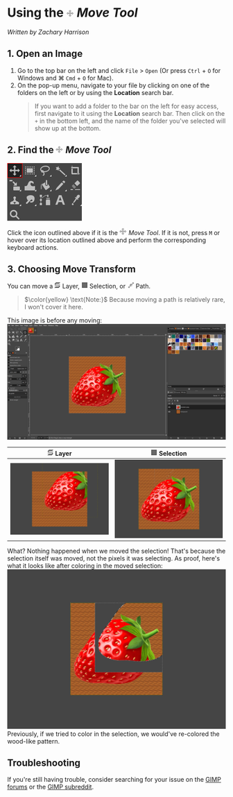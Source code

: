 # Using the ![MoveTool.PNG](../images/MoveTool.PNG) *Move Tool*
*Written by Zachary Harrison*

## 1. Open an Image

1. Go to the top bar on the left and click `File` > `Open` (Or press `Ctrl` + `O` for Windows and ⌘ `Cmd` + `O` for Mac). 
2. On the pop-up menu, navigate to your file by clicking on one of the folders on the left or by using the **Location** search bar.
    > If you want to add a folder to the bar on the left for easy access, first navigate to it using the **Location** search bar. Then click on the `+` in the bottom left, and the name of the folder you've selected will show up at the bottom.


## 2. Find the ![MoveTool.PNG](../images/MoveTool.PNG) *Move Tool*

![FindingMoveTool.png](../images/FindingMoveTool.png)

Click the icon outlined above if it is the ![MoveTool.PNG](../images/MoveTool.PNG) *Move Tool*. If it is not, press `M` or hover over its location outlined above and perform the corresponding keyboard actions. 


## 3. Choosing Move Transform

You can move a ![TransformLayer.png](../images/TransformLayer.png) Layer, ![TransformSelection.png](../images/TransformSelection.png) Selection, or ![TransformPath.png](../images/TransformPath.png) Path.
> $\color{yellow} \text{Note:}$ Because moving a path is relatively rare, I won't cover it here. 

This image is before any moving:
<br /> ![MoveToolBeforeMoving.png](../images/MoveToolBeforeMoving.png)

| ![TransformLayer.png](../images/TransformLayer.png) **Layer** | ![TransformSelection.png](../images/TransformSelection.png) **Selection** |
|:---:|:---:|
| ![MoveToolAfterMovingLayer.PNG](../images/MoveToolAfterMovingLayer.PNG) | ![MoveToolAfterMovingSelection.PNG](../images/MoveToolAfterMovingSelection.PNG) |

What? Nothing happened when we moved the selection! That's because the selection itself was moved, not the pixels it was selecting. As proof, here's what it looks like after coloring in the moved selection:
<br /> ![MoveToolProof.PNG](../images/MoveToolProof.PNG)
<br /> Previously, if we tried to color in the selection, we would've re-colored the wood-like pattern.


## Troubleshooting

If you're still having trouble, consider searching for your issue on the [GIMP forums](https://www.gimp-forum.net/) or the [GIMP subreddit](https://www.reddit.com/r/GIMP/).
